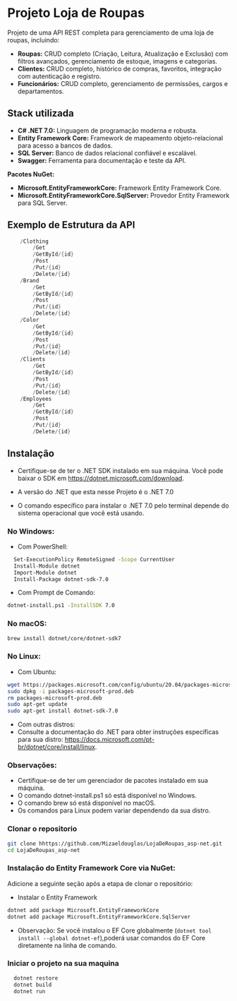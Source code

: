 
# Projeto Loja de Roupas

Projeto de uma API REST completa para gerenciamento de uma loja de roupas, incluindo:

- **Roupas:** CRUD completo (Criação, Leitura, Atualização e Exclusão) com filtros avançados, gerenciamento de estoque, imagens e categorias.
- **Clientes:** CRUD completo, histórico de compras, favoritos, integração com autenticação e registro.
- **Funcionários:** CRUD completo, gerenciamento de permissões, cargos e departamentos.


## Stack utilizada

- **C# .NET 7.0:** Linguagem de programação moderna e robusta.
- **Entity Framework Core:** Framework de mapeamento objeto-relacional para acesso a bancos de dados.
- **SQL Server:** Banco de dados relacional confiável e escalável.
- **Swagger:** Ferramenta para documentação e teste da API.

**Pacotes NuGet:**

- **Microsoft.EntityFrameworkCore:** Framework Entity Framework Core.
- **Microsoft.EntityFrameworkCore.SqlServer:** Provedor Entity Framework para SQL Server.

## Exemplo de Estrutura da API

```c#
    /Clothing
        /Get
        /GetById/{id}
        /Post
        /Put/{id}
        /Delete/{id}
    /Brand
        /Get
        /GetById/{id}
        /Post
        /Put/{id}
        /Delete/{id}
    /Color
        /Get
        /GetById/{id}
        /Post
        /Put/{id}
        /Delete/{id}
    /Clients
        /Get
        /GetById/{id}
        /Post
        /Put/{id}
        /Delete/{id}
    /Employees
        /Get
        /GetById/{id}
        /Post
        /Put/{id}
        /Delete/{id}
```


## Instalação
- Certifique-se de ter o .NET SDK instalado em sua máquina. Você pode baixar o SDK em https://dotnet.microsoft.com/download.

- A versão do .NET que esta nesse Projeto é o .NET 7.0

- O comando específico para instalar o .NET 7.0 pelo terminal depende do sistema operacional que você está usando.

### No Windows:
- Com PowerShell:
```bash
  Set-ExecutionPolicy RemoteSigned -Scope CurrentUser
  Install-Module dotnet
  Import-Module dotnet
  Install-Package dotnet-sdk-7.0
  ```
- Com Prompt de Comando:

```bash  
dotnet-install.ps1 -InstallSDK 7.0
```
### No macOS:
```bash  
brew install dotnet/core/dotnet-sdk7
```
### No Linux:

- Com Ubuntu:
```bash  
wget https://packages.microsoft.com/config/ubuntu/20.04/packages-microsoft-prod.deb -O packages-microsoft-prod.deb
sudo dpkg -i packages-microsoft-prod.deb
rm packages-microsoft-prod.deb
sudo apt-get update
sudo apt-get install dotnet-sdk-7.0
```
- Com outras distros:
- Consulte a documentação do .NET para obter instruções específicas para sua distro: https://docs.microsoft.com/pt-br/dotnet/core/install/linux.

### Observações:

- Certifique-se de ter um gerenciador de pacotes instalado em sua máquina.
- O comando dotnet-install.ps1 só está disponível no Windows.
- O comando brew só está disponível no macOS.
- Os comandos para Linux podem variar dependendo da sua distro.

### Clonar o repositorio
```bash
git clone hhttps://github.com/Mizaeldouglas/LojaDeRoupas_asp-net.git
cd LojaDeRoupas_asp-net
```

### Instalação do Entity Framework Core via NuGet:

Adicione a seguinte seção após a etapa de clonar o repositório:

- Instalar o Entity Framework
```bash
dotnet add package Microsoft.EntityFrameworkCore
dotnet add package Microsoft.EntityFrameworkCore.SqlServer
```
- Observação: Se você instalou o EF Core globalmente (```dotnet tool install --global dotnet-ef```),poderá usar comandos do EF Core diretamente na linha de comando.


### Iniciar o projeto na sua maquina

```bash
  dotnet restore
  dotnet build
  dotnet run
```

